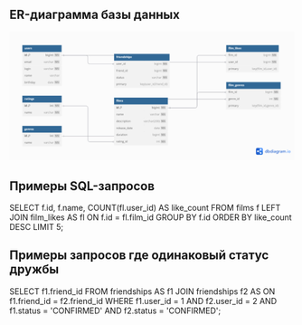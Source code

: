 

## ER-диаграмма базы данных



![ER-диаграмма](src/main/java/ru/yandex/practicum/filmorate/docs/Untitled.png)



##  Примеры SQL-запросов
SELECT f.id, f.name, COUNT(fl.user_id) AS like_count
FROM films f
LEFT JOIN film_likes AS fl ON f.id = fl.film_id
GROUP BY f.id
ORDER BY like_count DESC
LIMIT 5;


##  Примеры запросов где одинаковый статус дружбы
SELECT f1.friend_id
FROM friendships AS f1
JOIN friendships f2 AS ON f1.friend_id = f2.friend_id
WHERE f1.user_id = 1 AND f2.user_id = 2
AND f1.status = 'CONFIRMED' AND f2.status = 'CONFIRMED';